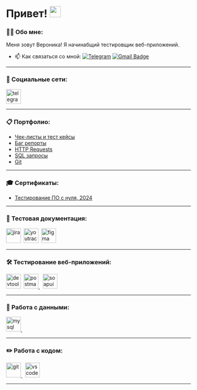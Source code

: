 
<h1>
  Привет!
  <img src="https://media.giphy.com/media/hvRJCLFzcasrR4ia7z/giphy.gif" width="30px"/>
</h1>

### 👨‍💻 Обо мне:

Меня зовут Вероника! Я начинабщий тестировщик веб-приложений. 

- 📫 Как связаться со мной: [![Telegram](https://img.shields.io/badge/-@k_vena-blue?style=flat&logo=Telegram&logoColor=white)](https://t.me/k_vena) [![Gmail Badge](https://img.shields.io/badge/-Gmail-red?style=flat&logo=Gmail&logoColor=white)](mailto:qa.kvena1908@gmail.com)

---
### 🤝 Социальные сети:

  <div id="badges">
    <a href="https://t.me/k_vena" rel="noflow target="_blank">
      <img src="https://cdn-icons-png.flaticon.com/512/2111/2111646.png" width="40" height="40" alt="telegram" />
    </a>
  </div>


---

### 📋 Портфолио:

<div>

  - <a href = "https://docs.google.com/spreadsheets/d/1fbflwgfheyv_WvO9Gt1oUmHH7H0cyuR5ghg28m6Rvgs/edit?usp=sharing" rel="noflow">Чек-листы и тест кейсы</a>
  - <a href = "https://docs.google.com/spreadsheets/d/1XoT8hO7oFG00bTO49nGOoWTQRpfoQ-JRVoq53tOR-W0/edit?usp=sharing" rel="noflow">Баг репорты</a>
  - <a href = "https://www.postman.com/satellite-participant-3564536/pet-store-test/collection/z19quls/test-collection" rel="notflow">HTTP Requests</a>
  - <a href = "https://docs.google.com/spreadsheets/d/1uyJ_Ny8o6l8byMiUne1RlakE8y55pszj8YuUxlxtuSY/edit?usp=sharing" rel="noflow">SQL запросы</a>
  - <a href = "https://github.com/Veronika-Korchuganova/GIT.git">Git</a>
</div>

---

### 🎓 Сертификаты:
- <a href="https://stepik.org/cert/2628629" rel="noflow">Тестирование ПО с нуля, 2024</a>

----


### 📁 Тестовая документация:

<div>
  <img src="https://cdn.jsdelivr.net/gh/devicons/devicon/icons/jira/jira-original.svg" title="jira" alt="jira" width="40" height="40"/>&nbsp
  <img src="https://upload.wikimedia.org/wikipedia/commons/thumb/8/8d/YouTrack_Icon.svg/1024px-YouTrack_Icon.svg.png?20200803082248" title="youtrack" alt="youtrack" width="40" height="40"/>&nbsp
  <img src="https://cdn.jsdelivr.net/gh/devicons/devicon/icons/figma/figma-original.svg" title="figma" alt="figma" width="40" height="40"/>&nbsp
</div>

---

### 🛠 Тестирование веб-приложений:

<div>
  <img src="https://d33wubrfki0l68.cloudfront.net/38b5c953a4667366685d55db55d057c86db1fc54/a0fdc/static/acae6b24d940347661ca901ea07f47c1/chrome-dev-logo-icon.png" title="devtools" alt="devtools" width="40" height="40"/>&nbsp
  <a href="https://www.postman.com/satellite-participant-3564536/workspace/pet-store-test/collection/36566356-1388bff4-0786-46f7-a5c0-61fbe019553a?action=share&creator=36566356" rel="noflow target="_blank">
    <img src="https://seeklogo.com/images/P/postman-logo-0087CA0D15-seeklogo.com.png" title="postman" alt="postman" width="40" height="40"/>
  </a>&nbsp
  <img src="https://static0.smartbear.co/smartbearbrand/media/images/home/soapui-icon.svg" title="soapui" alt="soapui" width="40" height="40"/>&nbsp
</div>

---

### 💾 Работа с данными:

<div>
  <a href = "https://docs.google.com/spreadsheets/d/1uyJ_Ny8o6l8byMiUne1RlakE8y55pszj8YuUxlxtuSY/edit?usp=sharing" rel="noflow" target="_blank">
    <img src="https://cdn.jsdelivr.net/gh/devicons/devicon/icons/mysql/mysql-original.svg" title="mysql" alt="mysql" width="40" height="40"/>
  </a>&nbsp
</div>

---

### ✏️ Работа с кодом:

<div>
  <a href = "https://github.com/Veronika-Korchuganova/GIT.git">
    <img src="https://cdn.jsdelivr.net/gh/devicons/devicon/icons/git/git-original.svg" title="git" alt="git" width="40" height="40"/>
  </a>&nbsp
  <img src="https://cdn.jsdelivr.net/gh/devicons/devicon/icons/vscode/vscode-original.svg" title="vscode" alt="vscode" width="40" height="40"/>&nbsp
  
</div>

---